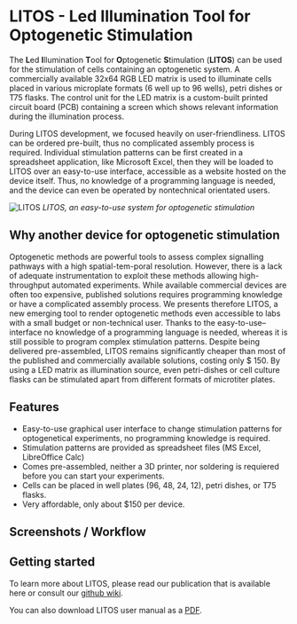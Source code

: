 # LITOS - **L**ed **I**llumination **T**ool for **O**ptogenetic **S**timulation

The **L**ed **I**llumination **T**ool for **O**ptogenetic **S**timulation (**LITOS**) can be used for the stimulation of cells containing an optogenetic system. A commercially available 32x64 RGB LED matrix is used to illuminate cells placed in various microplate formats (6 well up to 96 wells), petri dishes or T75 flasks. The control unit for the LED matrix is a custom-built printed circuit board (PCB) containing a screen which shows relevant information during the illumination process. 

During LITOS development, we focused heavily on user-friendliness. LITOS can be ordered pre-built, thus no complicated assembly process is required. Individual stimulation patterns can be first created in a spreadsheet application, like Microsoft Excel, then they will be loaded to LITOS over an easy-to-use interface, accessible as a website hosted on the device itself. Thus, no knowledge of a programming language is needed, and the device can even be operated by nontechnical orientated users. 

![LITOS](https://github.com/CatTurbo/LITOS/blob/master/images/litos_running.jpg)
*LITOS, an easy-to-use system for optogenetic stimulation*

## Why another device for optogenetic stimulation
Optogenetic methods are powerful tools to assess complex signalling pathways with a high spatial-tem-poral resolution. However, there is a lack of adequate instrumentation to exploit these methods allowing high-throughput automated experiments. While available commercial devices are often too expensive, published solutions requires programming knowledge or have a complicated assembly process. We presents therefore LITOS, a new emerging tool to render optogenetic methods even accessible to labs with a small budget or non-technical user. Thanks to the easy-to-use–interface no knowledge of a programming language is needed, whereas it is still possible to program complex stimulation patterns. Despite being delivered pre-assembled, LITOS remains significantly cheaper than most of the published and commercially available solutions, costing only $ 150. By using a LED matrix as illumination source, even petri-dishes or cell culture flasks can be stimulated apart from different formats of microtiter plates.

## Features 
- Easy-to-use graphical user interface to change stimulation patterns for optogenetical experiments, no programming knowledge is required. 
- Stimulation patterns are provided as spreadsheet files (MS Excel, LibreOffice Calc)
- Comes pre-assembled, neither a 3D printer, nor soldering is requiered before you can start your experiments. 
- Cells can be placed in well plates (96, 48, 24, 12), petri dishes, or T75 flasks. 
- Very affordable, only about $150 per device. 


## Screenshots / Workflow



## Getting started

To learn more about LITOS, please read our publication that is available here or consult our [github wiki](https://github.com/CatTurbo/LITOS/wiki). 

You can also download LITOS user manual as a [PDF](https://github.com/CatTurbo/LITOS/blob/master/LITOS_User_manual.pdf). 

<br>
 